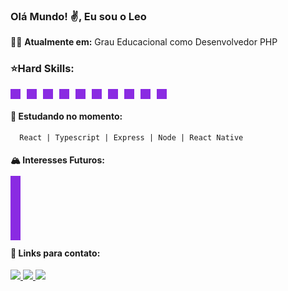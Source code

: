 <link rel="stylesheet" href="https://cdn.jsdelivr.net/gh/devicons/devicon@v2.15.1/devicon.min.css">

### Olá Mundo! :v:, Eu sou o Leo


:man_technologist: **Atualmente em:** 
Grau Educacional como Desenvolvedor PHP

### ⭐Hard Skills:
<div style="display: flex; gap: 10px; margin-bottom: 16px">
  <i class="devicon-html5-plain" style="font-size: 24px; background-color: #8a2be2; padding: 8px; color: white"></i> 
  <i class="devicon-css3-plain" style="font-size: 24px; background-color: #8a2be2; padding: 8px; color: white"></i> 
  <i class="devicon-javascript-plain" style="font-size: 24px; background-color: #8a2be2; padding: 8px; color: white"></i>
  <i class="devicon-jquery-plain" style="font-size: 24px; background-color: #8a2be2; padding: 8px; color: white"></i>
  <i class="devicon-bootstrap-plain" style="font-size: 24px; background-color: #8a2be2; padding: 8px; color: white"></i>
  <i class="devicon-php-plain" style="font-size: 24px; background-color: #8a2be2; padding: 8px; color: white"></i>
  <i class="devicon-moodle-plain" style="font-size: 24px; background-color: #8a2be2; padding: 8px; color: white"></i>
  <i class="devicon-mysql-plain" style="font-size: 24px; background-color: #8a2be2; padding: 8px; color: white"></i>
  <i class="devicon-git-plain" style="font-size: 24px; background-color: #8a2be2; padding: 8px; color: white"></i>
  <i style=" font-size: 24px; background-color: #8a2be2; padding:  8px; color: white" class="devicon-github-original" ></i>
</div>

  #### 🚀 Estudando no momento: 
      React | Typescript | Express | Node | React Native


#### 🏔️ Interesses Futuros:

  <!-- <i class="devicon-doctrine-plain" style="font-size: 24px; background-color: #8a2be2; padding: 8px; color: white"></i> -->
  <i class="devicon-electron-original" style="font-size: 24px; background-color: #8a2be2; padding: 8px; color: white"></i>        
  <i class="devicon-elixir-plain" style="font-size: 24px; background-color: #8a2be2; padding: 8px; color: white"></i>        
  <i class="devicon-mongodb-plain" style="font-size: 24px; background-color: #8a2be2; padding: 8px; color: white"></i>        

#### :link: Links para contato:


<p align="left">
  <a href="https://www.instagram.com/leonardoanthony.dev/" alt="Instagram">
    <img src="https://img.shields.io/badge/Instagram-8a2be2.svg?style=for-the-badge&logo=Instagram&logoColor=white"/>
  </a>          
  
  <a href="https://www.linkedin.com/in/leonardoanthony-dev/" alt="Linkedin">
    <img src="https://img.shields.io/badge/linkedin-8a2be2.svg?style=for-the-badge&logo=linkedin&logoColor=white"/>
  </a>
  
  <a href="mailto:leonardoanthony.dev@gmail.com" alt="Email">
    <img src="https://img.shields.io/badge/Gmail-8a2be2?style=for-the-badge&logo=gmail&logoColor=white"/>
  </a>
</p>